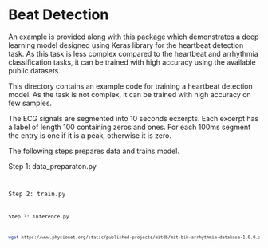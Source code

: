 # Beat Detection

An example is provided along with this package which demonstrates a deep learning model designed using Keras library for the heartbeat detection task. As this task is less complex compared to the heartbeat and arrhythmia classification tasks, it can be trained with high accuracy using the available public datasets.

This directory contains an example code for training a heartbeat detection model. As the task is not complex, it can be trained with high accuracy on few samples.

The ECG signals are segmented into 10 seconds ecxerpts. Each excerpt has a label of length 100 containing zeros and ones. For each 100ms segment the entry is one if it is a peak, otherwise it is zero.

The following steps prepares data and trains model.

Step 1: data_preparaton.py
<code>

Step 2: train.py
<code>

Step 3: inference.py



```bash
wget https://www.physionet.org/static/published-projects/mitdb/mit-bih-arrhythmia-database-1.0.0.zip
```
